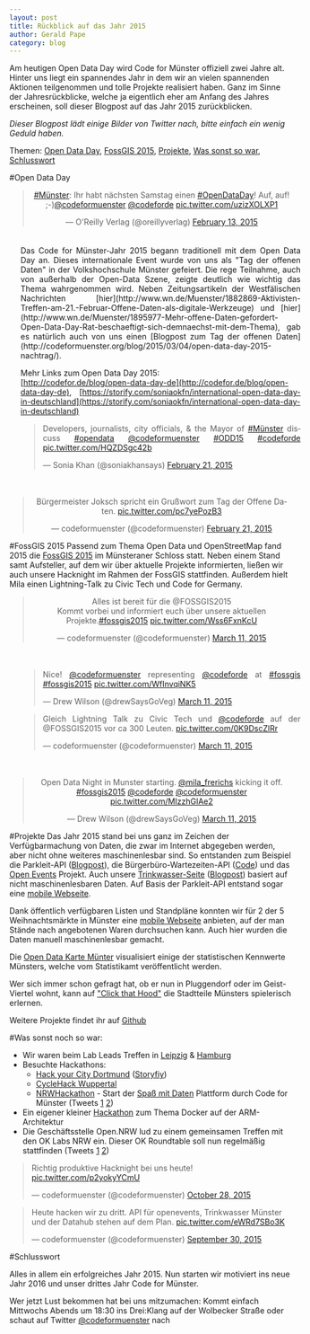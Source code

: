 ```yaml
---
layout: post
title: Rückblick auf das Jahr 2015
author: Gerald Pape
category: blog
---
```

<style>
iframe {
  display: inline-block !important;
}

.story-block {
  margin: 10px auto;
  text-align: center;
}

.story-part {
  display: inline-block;
  width: 500px;
  vertical-align: top;
  text-align: justify;
  padding: 20px;
}
</style>
<script async src="//platform.twitter.com/widgets.js" charset="utf-8"></script>
Am heutigen Open Data Day wird Code for Münster offiziell zwei Jahre alt. Hinter uns liegt ein spannendes Jahr in dem wir an vielen spannenden Aktionen teilgenommen und tolle Projekte realisiert haben. Ganz im Sinne der Jahresrückblicke, welche ja eigentlich eher am Anfang des Jahres erscheinen, soll dieser Blogpost auf das Jahr 2015 zurückblicken.

*Dieser Blogpost lädt einige Bilder von Twitter nach, bitte einfach ein wenig Geduld haben.*


Themen: [Open Data Day](#odd), [FossGIS 2015](#fossgis), [Projekte](#projekte), [Was sonst so war](#sonstso), [Schlusswort](#schlusswort)

#<a name="odd"></a>Open Data Day
<div class="story-block" markdown="1">
<blockquote class="twitter-tweet" data-lang="en"><p lang="de" dir="ltr"><a href="https://twitter.com/hashtag/M%C3%BCnster?src=hash">#Münster</a>: Ihr habt nächsten Samstag einen <a href="https://twitter.com/hashtag/OpenDataDay?src=hash">#OpenDataDay</a>! Auf, auf! ;-)<a href="https://twitter.com/codeformuenster">@codeformuenster</a> <a href="https://twitter.com/codeforde">@codeforde</a> <a href="http://t.co/uzizXOLXP1">pic.twitter.com/uzizXOLXP1</a></p>&mdash; O&#39;Reilly Verlag (@oreillyverlag) <a href="https://twitter.com/oreillyverlag/status/566188820614635520">February 13, 2015</a></blockquote>
<div class="story-part" markdown="1">
Das Code for Münster-Jahr 2015 begann traditionell mit dem Open Data Day an. Dieses internationale Event wurde von uns als "Tag der offenen Daten" in der Volkshochschule Münster gefeiert. Die rege Teilnahme, auch von außerhalb der Open-Data Szene, zeigte deutlich wie wichtig das Thema wahrgenommen wird. Neben Zeitungsartikeln der Westfälischen Nachrichten [hier](http://www.wn.de/Muenster/1882869-Aktivisten-Treffen-am-21.-Februar-Offene-Daten-als-digitale-Werkzeuge) und [hier](http://www.wn.de/Muenster/1895977-Mehr-offene-Daten-gefordert-Open-Data-Day-Rat-beschaeftigt-sich-demnaechst-mit-dem-Thema), gab es natürlich auch von uns einen [Blogpost zum Tag der offenen Daten](http://codeformuenster.org/blog/2015/03/04/open-data-day-2015-nachtrag/).

Mehr Links zum Open Data Day 2015:<br/> [http://codefor.de/blog/open-data-day-de](http://codefor.de/blog/open-data-day-de), [https://storify.com/soniaokfn/international-open-data-day-in-deutschland](https://storify.com/soniaokfn/international-open-data-day-in-deutschland)
<blockquote class="twitter-tweet" data-lang="en"><p lang="en" dir="ltr">Developers, journalists, city officials, &amp; the Mayor of <a href="https://twitter.com/hashtag/M%C3%BCnster?src=hash">#Münster</a> discuss <a href="https://twitter.com/hashtag/opendata?src=hash">#opendata</a> <a href="https://twitter.com/codeformuenster">@codeformuenster</a> <a href="https://twitter.com/hashtag/ODD15?src=hash">#ODD15</a> <a href="https://twitter.com/hashtag/codeforde?src=hash">#codeforde</a> <a href="http://t.co/HQZDSgc42b">pic.twitter.com/HQZDSgc42b</a></p>&mdash; Sonia Khan (@soniakhansays) <a href="https://twitter.com/soniakhansays/status/569090679659372545">February 21, 2015</a></blockquote>
</div>
</div>

<div class="story-block">
<blockquote class="twitter-tweet" data-lang="en"><p lang="de" dir="ltr">Bürgermeister Joksch spricht ein Grußwort zum Tag der Offene Daten. <a href="http://t.co/pc7yePozB3">pic.twitter.com/pc7yePozB3</a></p>&mdash; codeformuenster (@codeformuenster) <a href="https://twitter.com/codeformuenster/status/569065326262034434">February 21, 2015</a></blockquote>

</div>


#<a name="fossgis"></a>FossGIS 2015
Passend zum Thema Open Data und OpenStreetMap fand 2015 die [FossGIS 2015](http://www.fossgis-konferenz.de/2015/) im Münsteraner Schloss statt. Neben einem Stand samt Aufsteller, auf dem wir über aktuelle Projekte informierten, ließen wir auch unsere Hacknight im Rahmen der FossGIS stattfinden. Außerdem hielt Mila einen Lightning-Talk zu Civic Tech und Code for Germany.

<div class="story-block" markdown="1">
<blockquote class="twitter-tweet" data-lang="en"><p lang="de" dir="ltr">Alles ist bereit für die @FOSSGIS2015 <br>Kommt vorbei und informiert euch über unsere aktuellen Projekte.<a href="https://twitter.com/hashtag/fossgis2015?src=hash">#fossgis2015</a> <a href="http://t.co/Wss6FxnKcU">pic.twitter.com/Wss6FxnKcU</a></p>&mdash; codeformuenster (@codeformuenster) <a href="https://twitter.com/codeformuenster/status/575575283874590720">March 11, 2015</a></blockquote>

<div class="story-part" markdown="1">
<blockquote class="twitter-tweet" data-lang="en"><p lang="en" dir="ltr">Nice! <a href="https://twitter.com/codeformuenster">@codeformuenster</a> representing <a href="https://twitter.com/codeforde">@codeforde</a> at <a href="https://twitter.com/hashtag/fossgis?src=hash">#fossgis</a> <a href="https://twitter.com/hashtag/fossgis2015?src=hash">#fossgis2015</a> <a href="http://t.co/WfInvqiNK5">pic.twitter.com/WfInvqiNK5</a></p>&mdash; Drew Wilson (@drewSaysGoVeg) <a href="https://twitter.com/drewSaysGoVeg/status/575609083971117056">March 11, 2015</a></blockquote>
<blockquote class="twitter-tweet" data-lang="en"><p lang="de" dir="ltr">Gleich Lightning Talk zu Civic Tech und <a href="https://twitter.com/codeforde">@codeforde</a> auf der @FOSSGIS2015 vor ca 300 Leuten. <a href="http://t.co/0K9DscZlRr">pic.twitter.com/0K9DscZlRr</a></p>&mdash; codeformuenster (@codeformuenster) <a href="https://twitter.com/codeformuenster/status/575648008504799233">March 11, 2015</a></blockquote>
</div>

<blockquote class="twitter-tweet" data-lang="en"><p lang="en" dir="ltr">Open Data Night in Munster starting. <a href="https://twitter.com/mila_frerichs">@mila_frerichs</a> kicking it off. <a href="https://twitter.com/hashtag/fossgis2015?src=hash">#fossgis2015</a> <a href="https://twitter.com/codeforde">@codeforde</a> <a href="https://twitter.com/codeformuenster">@codeformuenster</a> <a href="http://t.co/MIzzhGlAe2">pic.twitter.com/MIzzhGlAe2</a></p>&mdash; Drew Wilson (@drewSaysGoVeg) <a href="https://twitter.com/drewSaysGoVeg/status/575703251322077184">March 11, 2015</a></blockquote>
</div>

#<a name="projekte"></a>Projekte
Das Jahr 2015 stand bei uns ganz im Zeichen der Verfügbarmachung von Daten, die zwar im Internet abgegeben werden, aber nicht ohne weiteres maschinenlesbar sind. So entstanden zum Beispiel die Parkleit-API ([Blogpost](http://codeformuenster.org/blog/2015/01/26/parkleit-api/)), die Bürgerbüro-Wartezeiten-API ([Code](https://github.com/codeformuenster/buergerbuero)) und das [Open Events](http://events.input23.de/) Projekt. Auch unsere [Trinkwasser-Seite](http://codeformuenster.org/trinkwasser/) ([Blogpost](http://codeformuenster.org/blog/2015/10/28/trinkwasser-app/)) basiert auf nicht maschinenlesbaren Daten. Auf Basis der Parkleit-API entstand sogar eine [mobile Webseite](http://codeformuenster.org/parkhaeuser-mobile/).

Dank öffentlich verfügbaren Listen und Standpläne konnten wir für 2 der 5 Weihnachtsmärkte in Münster eine [mobile Webseite](http://codeformuenster.org/weihnachtsmarkt/) anbieten, auf der man Stände nach angebotenen Waren durchsuchen kann. Auch hier wurden die Daten manuell maschinenlesbar gemacht.

Die [Open Data Karte Münter](http://codeformuenster.org/open-data-karte-muenster/) visualisiert einige der statistischen Kennwerte Münsters, welche vom Statistikamt veröffentlicht werden.

Wer sich immer schon gefragt hat, ob er nun in Pluggendorf oder im Geist-Viertel wohnt, kann auf ["Click that Hood"](http://click-that-hood.com/muenster) die Stadtteile Münsters spielerisch erlernen.

Weitere Projekte findet ihr auf [Github](https://github.com/codeformuenster/)

#<a name="sonstso"></a>Was sonst noch so war:

- Wir waren beim Lab Leads Treffen in [Leipzig](https://twitter.com/codeformuenster/status/581743932016599040) &amp; [Hamburg](https://twitter.com/codeforde/status/652752989988483072)
- Besuchte Hackathons:
  - [Hack your City Dortmund](http://www.hackyourcity.de/dortmund/) ([Storyfiy](https://storify.com/Yannick11/hack-your-city-dortmund))
  - [CycleHack Wuppertal](http://cyclehack-wuppertal.de/)
  - [NRWHackathon](https://www.bildungviernull.nrw/landnrw/de/events/47935/event/9) - Start der [Spaß mit Daten](http://spassmitdaten.de/) Plattform durch Code for Münster (Tweets [1](https://twitter.com/codeformuenster/status/703649101552996352) [2](https://twitter.com/OpenNRW/status/703659882210267136))
- Ein eigener kleiner [Hackathon](https://twitter.com/codeformuenster/status/644958588134363136) zum Thema Docker auf der ARM-Architektur
- Die Geschäftsstelle Open.NRW lud zu einem gemeinsamen Treffen mit den OK Labs NRW ein. Dieser OK Roundtable soll nun regelmäßig stattfinden (Tweets [1](https://twitter.com/webwurst/status/697476267084550146) [2](https://twitter.com/philninh/status/697484873683046401))

<blockquote class="twitter-tweet" data-lang="en"><p lang="de" dir="ltr">Richtig produktive Hacknight bei uns heute! <a href="https://t.co/p2yokyYCmU">pic.twitter.com/p2yokyYCmU</a></p>&mdash; codeformuenster (@codeformuenster) <a href="https://twitter.com/codeformuenster/status/659456009254129665">October 28, 2015</a></blockquote>

<blockquote class="twitter-tweet" data-lang="en"><p lang="de" dir="ltr">Heute hacken wir zu dritt. API für openevents, Trinkwasser Münster und der Datahub stehen auf dem Plan. <a href="http://t.co/eWRd7SBo3K">pic.twitter.com/eWRd7SBo3K</a></p>&mdash; codeformuenster (@codeformuenster) <a href="https://twitter.com/codeformuenster/status/649277742807142400">September 30, 2015</a></blockquote>

#<a name="schlusswort"></a>Schlusswort

Alles in allem ein erfolgreiches Jahr 2015. Nun starten wir motiviert ins neue Jahr 2016 und unser drittes Jahr Code for Münster.

Wer jetzt Lust bekommen hat bei uns mitzumachen: Kommt einfach Mittwochs Abends um 18:30 ins Drei:Klang auf der Wolbecker Straße oder schaut auf Twitter [@codeformuenster](https://twitter.com/codeformuenster) nach

